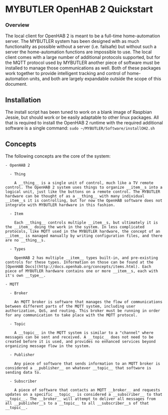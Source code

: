 # MYBUTLER OpenHAB 2 Quickstart

### Overview
  The local client for OpenHAB 2 is meant to be a full-time home-automation server. The MYBUTLER system has been designed with as much functionality as possible without a server (i.e. failsafe) but without such a server the home-automation functions are impossible to use. The local client comes with a large number of additional protocols supported, but for the MQTT protocol used by MYBUTLER another piece of software must be installed to manage those communications as well. Both of these packages work together to provide intelligent tracking and control of home-automation units, and both are largely expandable outside the scope of this document.

## Installation
  The install script has been tuned to work on a blank image of Raspbian Jessie, but should work or be easily adaptable to other linux packages. All that is required to install the OpenHAB 2 runtime with the required additional software is a single command:
  ````sudo ~/MYBUTLER/Software/installOH2.sh````

## Concepts
  The following concepts are the core of the system:
  
    - OpenHAB 2
    
      - Thing
      
        A __thing__ is a single unit of control, much like a TV remote control. The OpenHAB 2 system uses things to organize __item__s into a logical unit, just like the buttons on a remote control. The MYBUTLER hardware can be thought of as a __thing__ with many individual __item__s it is controlling, but for now the OpenHAB software does not integrate with MYBUTLER hardware in this fashion.
        
      - Item
      
        Each __thing__ controls multiple __item__s, but ultimately it is the __item__ doing the work in the system. In less complicated protocols, like MQTT used in the MYBUTLER hardware, the concept of an __item__ is managed manually by writing configuration files, and there are no __thing__s.
        
      - Types
      
        OpenHAB 2 has multiple __item__ types built-in, and pre-existing controls for these types. Information on those can be found at the [OpenHAB Docs](http://docs.openhab.org/concepts/items.html). Each piece of MYBUTLER hardware contains one or more __item__s, each with it's own __type__.
        
    - MQTT
    
      - Broker
      
        An MQTT broker is software that manages the flow of communications between different parts of the MQTT system, including user authorization, QoS, and routing. This broker must be running in order for any communication to take place with the MQTT protocol.
        
      - Topic
      
        A __topic__ in the MQTT system is similar to a "channel" where messages can be sent and received. A __topic__ does not need to be created before it is used, and provides no enhanced services beyond organizing message flow in the system.
        
      - Publisher
      
        Any piece of software that sends information to an MQTT broker is considered a __publisher__ on whatever __topic__ that software is sending data to.
        
      - Subscriber
      
        A piece of software that contacts an MQTT __broker__ and requests updates on a specific __topic__ is considered a __subscriber__ to that __topic__. The __broker__ will attempt to deliver all messages from all __publisher__s to a __topic__ to all __subscriber__s of that __topic__.